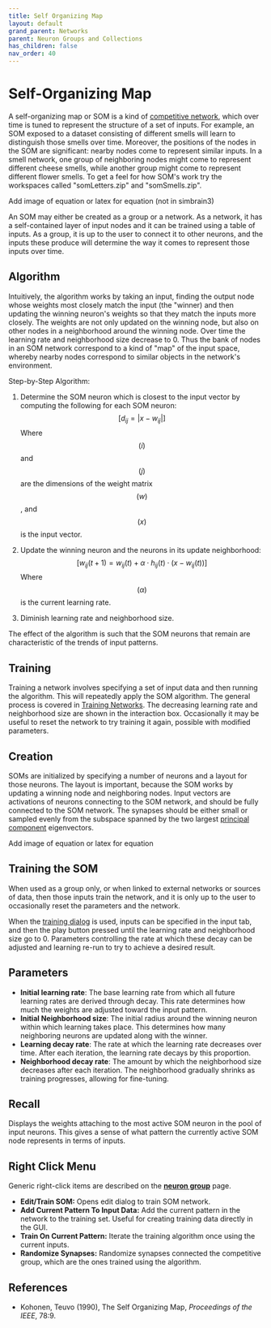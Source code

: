 ```yaml
---
title: Self Organizing Map
layout: default
grand_parent: Networks
parent: Neuron Groups and Collections
has_children: false
nav_order: 40
---
```


# Self-Organizing Map

A self-organizing map or SOM is a kind of [competitive network](competitive), which over time is tuned to represent the structure of a set of inputs. For example, an SOM exposed to a dataset consisting of different smells will learn to distinguish those smells over time. Moreover, the positions of the nodes in the SOM are significant: nearby nodes come to represent similar inputs. In a smell network, one group of neighboring nodes might come to represent different cheese smells, while another group might come to represent different flower smells. To get a feel for how SOM's work try the workspaces called "somLetters.zip" and "somSmells.zip".

<!-- TODO --> Add image of equation or latex for equation (not in simbrain3)

An SOM may either be created as a group or a network. As a network, it has a self-contained layer of input nodes and it can be trained using a table of inputs. As a group, it is up to the user to connect it to other neurons, and the inputs these produce will determine the way it comes to represent those inputs over time.

## Algorithm

Intuitively, the algorithm works by taking an input, finding the output node whose weights most closely match the input (the "winner) and then updating the winning neuron's weights so that they match the inputs more closely. The weights are not only updated on the winning node, but also on other nodes in a neighborhood around the winning node. Over time the learning rate and neighborhood size decrease to 0. Thus the bank of nodes in an SOM network correspond to a kind of "map" of the input space, whereby nearby nodes correspond to similar objects in the network's environment.

Step-by-Step Algorithm:

1. Determine the SOM neuron which is closest to the input vector by computing the following for each SOM neuron:
$$[ d_{ij} = | x - w_{ij} | ]$$
Where $$( i )$$ and $$( j )$$ are the dimensions of the weight matrix $$( w )$$, and $$( x )$$ is the input vector.

2. Update the winning neuron and the neurons in its update neighborhood:
$$[ w_{ij}(t+1) = w_{ij}(t) + \alpha \cdot h_{ij}(t) \cdot (x - w_{ij}(t)) ]$$
Where $$(\alpha)$$ is the current learning rate.

3. Diminish learning rate and neighborhood size.

The effect of the algorithm is such that the SOM neurons that remain are characteristic of the trends of input patterns.

## Training

Training a network involves specifying a set of input data and then running the algorithm. This will repeatedly apply the SOM algorithm. The general process is covered in [Training Networks](../trainingNetworks). The decreasing learning rate and neighborhood size are shown in the interaction box. Occasionally it may be useful to reset the network to try training it again, possible with modified parameters.

## Creation

SOMs are initialized by specifying a number of neurons and a layout for those neurons. The layout is important, because the SOM works by updating a winning node and neighboring nodes. Input vectors are activations of neurons connecting to the SOM network, and should be fully connected to the SOM network. The synapses should be either small or sampled evenly from the subspace spanned by the two largest [principal component](https://en.wikipedia.org/wiki/Principal_component_analysis) eigenvectors.

<!-- TODO --> Add image of equation or latex for equation  

## Training the SOM

When used as a group only, or when linked to external networks or sources of data, then those inputs train the network, and it is only up to the user to occasionally reset the parameters and the network.

When the [training dialog](../trainingNetworks) is used, inputs can be specified in the input tab, and then the play button pressed until the learning rate and neighborhood size go to 0. Parameters controlling the rate at which these decay can be adjusted and learning re-run to try to achieve a desired result.

## Parameters

- **Initial learning rate**: The base learning rate from which all future learning rates are derived through decay. This rate determines how much the weights are adjusted toward the input pattern.
- **Initial Neighborhood size**: The initial radius around the winning neuron within which learning takes place. This determines how many neighboring neurons are updated along with the winner.
- **Learning decay rate**: The rate at which the learning rate decreases over time. After each iteration, the learning rate decays by this proportion.
- **Neighborhood decay rate**: The amount by which the neighborhood size decreases after each iteration. The neighborhood gradually shrinks as training progresses, allowing for fine-tuning.

## Recall

Displays the weights attaching to the most active SOM neuron in the pool of input neurons. This gives a sense of what pattern the currently active SOM node represents in terms of inputs.

## Right Click Menu

Generic right-click items are described on the **[neuron group](.)** page.

- **Edit/Train SOM:** Opens edit dialog to train SOM network.
- **Add Current Pattern To Input Data:** Add the current pattern in the network to the training set. Useful for creating training data directly in the GUI.
- **Train On Current Pattern:** Iterate the training algorithm once using the current inputs.
- **Randomize Synapses:** Randomize synapses connected the competitive group, which are the ones trained using the algorithm.

## References

- Kohonen, Teuvo (1990), The Self Organizing Map, *Proceedings of the IEEE*, 78:9.


